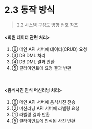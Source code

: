 # 2.3 동작 방식

> 2.2 시스템 구성도 방향 번호 참조



#### <회원 데이터 관련 처리>

1. ⑥ 메인 API 서버에 데이터(CRUD) 요청 
2. ③ DB DML 처리 
3. ④ DB DML 결과 반환 
4. ⑤ 클라이언트에 요청 결과 반환

 <br/>

#### <음식사진 인식 머신러닝 처리>

1. ⑥ 메인 API 서버에 음식사진 전송 
2. ② 머신러닝 API 서버에 라벨링 요청 
3. ① 라벨링 결과 반환 
4. ⑤ 클라이언트에 인식된 사진 반환